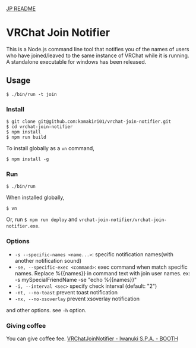 [JP README](./README_ja.md)

# VRChat Join Notifier

This is a Node.js command line tool that notifies you of the names of users who have joined/leaved to the same instance of VRChat while it is running.
A standalone executable for windows has been released.

## Usage

```
$ ./bin/run -t join
```

### Install

```
$ git clone git@github.com:kamakiri01/vrchat-join-notifier.git
$ cd vrchat-join-notifier
$ npm install
$ npm run build
```

To install globally as a `vn` command,

```
$ npm install -g
```

### Run

```
$ ./bin/run
```

When installed globally,

```
$ vn
```

Or, run `$ npm run deploy` and `vrchat-join-notifier/vrchat-join-notifier.exe`.

### Options

* `-s --specific-names <name...>`:
  specific notification names(with another notification sound)
* `-se, --specific-exec <command>`:
  exec command when match specific names. Replace %{{names}} in command text with join user names. ex: -s mySpecialFriendName -se "echo %{{names}}"
* `-i, --interval <sec>`
  specify check interval (default: "2")
* `-nt, --no-toast`
  prevent toast notification
* `-nx, --no-xsoverlay`
  prevent xsoverlay notification

and other options. see `-h` option.

### Giving coffee

You can give coffee fee.
[VRChatJoinNotifier - Iwanuki S.P.A. - BOOTH](https://iwanuki.booth.pm/items/2947584)
